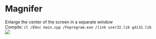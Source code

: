 # Magnifer
Enlarge the center of the screen in a separate window   
Compile: ```cl /EHsc main.cpp /Feprogram.exe /link user32.lib gdi32.lib```
<img src="https://i.postimg.cc/rynnpmvh/2025-09-04-213617.png">
